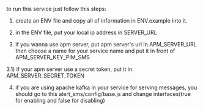 to run this service just follow this steps:

1) create an ENV file and copy all of information in ENV.example into it.

2) in the ENV file, put your local ip address in SERVER_URL

3) if you wanna use apm server, put apm server's uri in APM_SERVER_URL then choose a name for your service name and put it in front of APM_SERVER_KEY_PIM_SMS

3.1) if your apm server use a secret token, put it in APM_SERVER_SECRET_TOKEN

4) if you are using apache kafka in your service for serving messages, you should go to this alert_sms/config/base.js and change interfaces(true for enabling and false for disabling)
